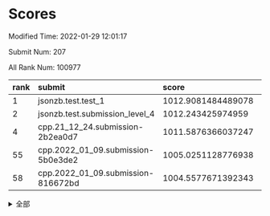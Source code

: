 # Scores

Modified Time: 2022-01-29 12:01:17

Submit Num: 207

All Rank Num: 100977

| rank |               submit               |       score        |       sigma        | pk_num |
| :--- | :--------------------------------- | :----------------- | :----------------- | :----- |
| 1    | jsonzb.test.test_1                 | 1012.9081484489078 | 0.7869647537635452 | 1949   |
| 2    | jsonzb.test.submission_level_4     | 1012.243425974959  | 0.8038180434368344 | 1953   |
| 4    | cpp.21_12_24.submission-2b2ea0d7   | 1011.5876366037247 | 0.7768845599553669 | 1945   |
| 55   | cpp.2022_01_09.submission-5b0e3de2 | 1005.0251128776938 | 0.7106830030155014 | 1953   |
| 58   | cpp.2022_01_09.submission-816672bd | 1004.5577671392343 | 0.7192490722739582 | 1951   |


<details>
<summary>全部</summary>

| rank |                 submit                 |       score        |       sigma        | pk_num |
| :--- | :------------------------------------- | :----------------- | :----------------- | :----- |
| 1    | jsonzb.test.test_1                     | 1012.9081484489078 | 0.7869647537635452 | 1949   |
| 2    | jsonzb.test.submission_level_4         | 1012.243425974959  | 0.8038180434368344 | 1953   |
| 3    | gobigger.level_3.submission_level_3_24 | 1011.747806668582  | 0.7721934471042918 | 1950   |
| 4    | cpp.21_12_24.submission-2b2ea0d7       | 1011.5876366037247 | 0.7768845599553669 | 1945   |
| 5    | gobigger.level_3.submission_level_3_2  | 1011.3002011954743 | 0.7700718055734044 | 1950   |
| 6    | gobigger.level_3.submission_level_3_34 | 1011.1615552880143 | 0.7502636096852479 | 1947   |
| 7    | gobigger.level_3.submission_level_3_18 | 1011.0365678998432 | 0.7639556545215237 | 1952   |
| 8    | gobigger.level_3.submission_level_3_49 | 1010.9663167300256 | 0.7633079047967015 | 1953   |
| 9    | gobigger.level_3.submission_level_3_19 | 1010.9460006101458 | 0.7644057017295776 | 1954   |
| 10   | gobigger.level_3.submission_level_3_6  | 1010.6628039445908 | 0.7667623992632392 | 1952   |
| 11   | gobigger.level_3.submission_level_3_0  | 1010.635932291495  | 0.7662171209455233 | 1953   |
| 12   | gobigger.level_3.submission_level_3_32 | 1010.6172681713325 | 0.7645146698184041 | 1953   |
| 13   | gobigger.level_3.submission_level_3_40 | 1010.4839861484915 | 0.7783543671791852 | 1950   |
| 14   | gobigger.level_3.submission_level_3_45 | 1010.4704620930528 | 0.7787745300886384 | 1946   |
| 15   | gobigger.level_3.submission_level_3_41 | 1010.3269075348328 | 0.749419260745495  | 1955   |
| 16   | gobigger.level_3.submission_level_3_12 | 1010.2810523313623 | 0.7504871528664032 | 1949   |
| 17   | gobigger.level_3.submission_level_3_42 | 1010.1540927085728 | 0.7645042973637834 | 1954   |
| 18   | gobigger.level_3.submission_level_3_44 | 1010.1325840549404 | 0.7524186409547433 | 1954   |
| 19   | gobigger.level_3.submission_level_3_9  | 1010.1114749197131 | 0.7462815176093623 | 1949   |
| 20   | gobigger.level_3.submission_level_3_28 | 1010.0636210781498 | 0.7370548116724939 | 1950   |
| 21   | gobigger.level_3.submission_level_3_23 | 1010.0112384445782 | 0.779276567328709  | 1959   |
| 22   | gobigger.level_3.submission_level_3_37 | 1009.981120362054  | 0.7523409122307183 | 1947   |
| 23   | gobigger.level_3.submission_level_3_33 | 1009.9391650080642 | 0.7696916474009395 | 1955   |
| 24   | gobigger.level_3.submission_level_3_46 | 1009.8717979065308 | 0.786586712506864  | 1952   |
| 25   | gobigger.level_3.submission_level_3_13 | 1009.8663298964736 | 0.7527741882712125 | 1952   |
| 26   | gobigger.level_3.submission_level_3_39 | 1009.8536303713719 | 0.7520997637430185 | 1950   |
| 27   | gobigger.level_3.submission_level_3_17 | 1009.849627957056  | 0.7668869887122447 | 1953   |
| 28   | gobigger.level_3.submission_level_3_4  | 1009.8473314825663 | 0.7502880600386119 | 1951   |
| 29   | gobigger.level_3.submission_level_3_10 | 1009.7638100918341 | 0.7559962339824372 | 1952   |
| 30   | gobigger.level_3.submission_level_3_1  | 1009.7633921015887 | 0.7701492857172959 | 1948   |
| 31   | gobigger.level_3.submission_level_3_14 | 1009.7590941628386 | 0.7454981073596954 | 1949   |
| 32   | gobigger.level_3.submission_level_3_7  | 1009.7580088195002 | 0.7677744689474508 | 1953   |
| 33   | gobigger.level_3.submission_level_3_48 | 1009.5684229313905 | 0.7397244277582758 | 1954   |
| 34   | gobigger.level_3.submission_level_3_38 | 1009.4899958594011 | 0.7726615635526124 | 1948   |
| 35   | gobigger.level_3.submission_level_3_5  | 1009.4814711192487 | 0.7397608541790953 | 1954   |
| 36   | gobigger.level_3.submission_level_3_20 | 1009.4555272633476 | 0.7603138634014368 | 1948   |
| 37   | gobigger.level_3.submission_level_3_29 | 1009.4530241296804 | 0.7443763383631901 | 1950   |
| 38   | gobigger.level_3.submission_level_3_26 | 1009.4503789948774 | 0.7652010205133702 | 1947   |
| 39   | gobigger.level_3.submission_level_3_15 | 1009.4082235887533 | 0.7549949408129465 | 1952   |
| 40   | gobigger.level_3.submission_level_3_8  | 1009.4050730547118 | 0.7636908254251118 | 1951   |
| 41   | gobigger.level_3.submission_level_3_35 | 1009.3807306885137 | 0.7425684635660015 | 1950   |
| 42   | gobigger.level_3.submission_level_3_30 | 1009.3534968269882 | 0.7666771830414975 | 1949   |
| 43   | gobigger.level_3.submission_level_3_43 | 1009.3198226502177 | 0.7457243483565679 | 1951   |
| 44   | gobigger.level_3.submission_level_3_31 | 1009.1954157685136 | 0.7552870093036151 | 1957   |
| 45   | gobigger.level_3.submission_level_3_11 | 1009.087770478081  | 0.7382312966876213 | 1957   |
| 46   | gobigger.level_3.submission_level_3_3  | 1009.0752470377267 | 0.7481536487564727 | 1948   |
| 47   | gobigger.level_3.submission_level_3_22 | 1009.0049571114281 | 0.7443349026744899 | 1958   |
| 48   | gobigger.level_3.submission_level_3_25 | 1009.0007502453955 | 0.7599336669082396 | 1953   |
| 49   | gobigger.level_3.submission_level_3_47 | 1008.8751721432462 | 0.7409291523433562 | 1948   |
| 50   | gobigger.level_3.submission_level_3_16 | 1008.8611880968314 | 0.7447566791049791 | 1952   |
| 51   | gobigger.level_3.submission_level_3_27 | 1008.50810684716   | 0.7435341585020795 | 1951   |
| 52   | gobigger.level_3.submission_level_3_21 | 1008.3570443816167 | 0.7631237300729905 | 1950   |
| 53   | gobigger.level_3.submission_level_3_36 | 1008.2966190923925 | 0.7419188602924008 | 1948   |
| 54   | gobigger.level_1.submission_level_1_5  | 1005.1753548070783 | 0.7238980235878464 | 1953   |
| 55   | cpp.2022_01_09.submission-5b0e3de2     | 1005.0251128776938 | 0.7106830030155014 | 1953   |
| 56   | gobigger.level_1.submission_level_1_33 | 1004.9653962846514 | 0.7243459806125584 | 1944   |
| 57   | gobigger.level_1.submission_level_1_27 | 1004.6007370260724 | 0.7209358212761574 | 1953   |
| 58   | cpp.2022_01_09.submission-816672bd     | 1004.5577671392343 | 0.7192490722739582 | 1951   |
| 59   | gobigger.level_1.submission_level_1_36 | 1004.5365100383832 | 0.7309444308730685 | 1956   |
| 60   | gobigger.level_1.submission_level_1_6  | 1004.2303864928213 | 0.7135459672556935 | 1952   |
| 61   | gobigger.level_1.submission_level_1_44 | 1004.2187982406768 | 0.7121947493444195 | 1948   |
| 62   | gobigger.level_1.submission_level_1_19 | 1004.1656801599515 | 0.7102192495253268 | 1951   |
| 63   | gobigger.level_1.submission_level_1_15 | 1004.1198068979139 | 0.713269955499898  | 1952   |
| 64   | gobigger.level_1.submission_level_1_11 | 1004.0253338440708 | 0.7189424136485724 | 1948   |
| 65   | gobigger.level_1.submission_level_1_43 | 1004.0158848583649 | 0.7115467694611426 | 1953   |
| 66   | gobigger.level_1.submission_level_1_46 | 1004.0158693146273 | 0.7102228036048372 | 1948   |
| 67   | gobigger.level_1.submission_level_1_2  | 1004.0111679834599 | 0.7266275461540977 | 1956   |
| 68   | gobigger.level_1.submission_level_1_0  | 1004.0030920215177 | 0.713666754070395  | 1953   |
| 69   | gobigger.level_1.submission_level_1_12 | 1003.8882134697999 | 0.713037142384735  | 1952   |
| 70   | gobigger.level_1.submission_level_1_24 | 1003.8321446730496 | 0.7197555753167292 | 1954   |
| 71   | gobigger.level_1.submission_level_1_48 | 1003.7945733944523 | 0.7266590549771361 | 1953   |
| 72   | gobigger.level_1.submission_level_1_21 | 1003.7702497231908 | 0.7348137568403652 | 1955   |
| 73   | gobigger.level_1.submission_level_1_18 | 1003.5990096044429 | 0.7044002561163661 | 1950   |
| 74   | gobigger.level_1.submission_level_1_25 | 1003.4958677599797 | 0.7113726171360822 | 1947   |
| 75   | gobigger.level_1.submission_level_1_35 | 1003.4137899051154 | 0.7070115502747663 | 1953   |
| 76   | gobigger.level_1.submission_level_1_9  | 1003.3265989731307 | 0.7124873926323531 | 1950   |
| 77   | gobigger.level_1.submission_level_1_13 | 1003.2899958721947 | 0.7099895157472063 | 1950   |
| 78   | gobigger.level_1.submission_level_1_20 | 1003.2480089244291 | 0.7207867512322051 | 1951   |
| 79   | gobigger.level_1.submission_level_1_22 | 1003.176252350028  | 0.7205375515450465 | 1955   |
| 80   | gobigger.level_1.submission_level_1_30 | 1003.1184343073976 | 0.7235556294283868 | 1949   |
| 81   | gobigger.level_1.submission_level_1_26 | 1003.0936464371758 | 0.7110490281268631 | 1952   |
| 82   | gobigger.level_1.submission_level_1_40 | 1003.0716452463132 | 0.724769577560241  | 1953   |
| 83   | gobigger.level_1.submission_level_1_32 | 1003.0482994574021 | 0.7152674687324662 | 1947   |
| 84   | gobigger.level_1.submission_level_1_14 | 1003.0332399956939 | 0.7225156958595955 | 1958   |
| 85   | gobigger.level_1.submission_level_1_10 | 1003.0183170248641 | 0.7153370679348996 | 1951   |
| 86   | gobigger.level_1.submission_level_1_1  | 1002.877705371869  | 0.7015825298306717 | 1949   |
| 87   | gobigger.level_1.submission_level_1_34 | 1002.8695718436528 | 0.7012752253054941 | 1954   |
| 88   | gobigger.level_1.submission_level_1_29 | 1002.8358775189978 | 0.7181356212797051 | 1951   |
| 89   | gobigger.level_1.submission_level_1_4  | 1002.806739573857  | 0.714537391555806  | 1955   |
| 90   | gobigger.level_1.submission_level_1_7  | 1002.8061541838073 | 0.705171482000743  | 1946   |
| 91   | gobigger.level_1.submission_level_1_16 | 1002.7692442502919 | 0.7121457629323255 | 1956   |
| 92   | gobigger.level_1.submission_level_1_39 | 1002.7410717141697 | 0.710086891178837  | 1950   |
| 93   | gobigger.level_1.submission_level_1_17 | 1002.7140014799157 | 0.7118910005931303 | 1951   |
| 94   | gobigger.level_1.submission_level_1_8  | 1002.6819054255875 | 0.7114189851149743 | 1952   |
| 95   | gobigger.level_1.submission_level_1_49 | 1002.6748290090757 | 0.7193626062401288 | 1954   |
| 96   | gobigger.level_1.submission_level_1_47 | 1002.5966409951836 | 0.7124259920580173 | 1951   |
| 97   | gobigger.level_1.submission_level_1_42 | 1002.5424909663614 | 0.7056381239632291 | 1952   |
| 98   | gobigger.level_1.submission_level_1_28 | 1002.5385036935971 | 0.7116458462519965 | 1955   |
| 99   | gobigger.level_1.submission_level_1_38 | 1002.4771258883782 | 0.7078662543731691 | 1948   |
| 100  | gobigger.level_1.submission_level_1_3  | 1002.3442349519672 | 0.709598848377775  | 1949   |
| 101  | gobigger.level_1.submission_level_1_37 | 1002.3036885469359 | 0.7141654041310841 | 1954   |
| 102  | gobigger.level_1.submission_level_1_23 | 1002.2067651306976 | 0.7020877945358878 | 1950   |
| 103  | gobigger.level_1.submission_level_1_45 | 1002.1080711592814 | 0.7101157439061959 | 1949   |
| 104  | gobigger.level_1.submission_level_1_41 | 1002.0314198620632 | 0.7191922803366275 | 1949   |
| 105  | gobigger.level_1.submission_level_1_31 | 1000.9033461046675 | 0.7117860846154843 | 1948   |
| 106  | gobigger.random.submission_random_31   | 997.4949029069915  | 0.7009043610100553 | 1956   |
| 107  | gobigger.random.submission_random_45   | 997.2327879365067  | 0.7010842229188722 | 1953   |
| 108  | gobigger.random.submission_random_15   | 997.2171964991655  | 0.7190069327025169 | 1952   |
| 109  | gobigger.random.submission_random_40   | 997.160322790431   | 0.7088367759665364 | 1953   |
| 110  | gobigger.random.submission_random_35   | 997.1459404657616  | 0.7096394006417946 | 1949   |
| 111  | gobigger.random.submission_random_37   | 996.93983080988    | 0.7120238486585967 | 1952   |
| 112  | gobigger.random.submission_random_22   | 996.9321674930405  | 0.7023685562722424 | 1953   |
| 113  | gobigger.random.submission_random_38   | 996.8540454535333  | 0.7045860917153401 | 1950   |
| 114  | gobigger.random.submission_random_10   | 996.84053850471    | 0.7126558627590941 | 1955   |
| 115  | gobigger.random.submission_random_11   | 996.7608400946114  | 0.700813688467994  | 1954   |
| 116  | gobigger.random.submission_random_18   | 996.7167024223025  | 0.707212498151942  | 1946   |
| 117  | gobigger.random.submission_random_16   | 996.6215781943846  | 0.7170181569072098 | 1953   |
| 118  | gobigger.random.submission_random_39   | 996.5831952935829  | 0.7065887777410831 | 1951   |
| 119  | gobigger.random.submission_random_29   | 996.4514178494959  | 0.727085412831506  | 1954   |
| 120  | gobigger.random.submission_random_6    | 996.4494972316431  | 0.7163444883661687 | 1950   |
| 121  | gobigger.random.submission_random_0    | 996.3911171117777  | 0.7170713807216321 | 1954   |
| 122  | gobigger.random.submission_random_47   | 996.1914745853303  | 0.7146415639951064 | 1948   |
| 123  | gobigger.random.submission_random_49   | 996.1844041623638  | 0.699222115926489  | 1957   |
| 124  | gobigger.random.submission_random_33   | 996.1603884631794  | 0.7130253643004757 | 1951   |
| 125  | gobigger.random.submission_random_36   | 996.0984976764597  | 0.7165249992444046 | 1952   |
| 126  | gobigger.random.submission_random_19   | 996.0543924890375  | 0.7077747371227284 | 1951   |
| 127  | gobigger.random.submission_random_7    | 996.0454211843484  | 0.7222072089693574 | 1949   |
| 128  | gobigger.random.submission_random_8    | 996.0058665545276  | 0.7087144408918461 | 1947   |
| 129  | gobigger.random.submission_random_44   | 995.9966399568176  | 0.7138902681072223 | 1954   |
| 130  | gobigger.random.submission_random_48   | 995.9815966344916  | 0.6971129755850727 | 1953   |
| 131  | gobigger.random.submission_random_34   | 995.9383908297683  | 0.6964141508472134 | 1951   |
| 132  | gobigger.random.submission_random_42   | 995.881455804856   | 0.7259530042186415 | 1948   |
| 133  | gobigger.random.submission_random_9    | 995.8379905145448  | 0.7079442322763467 | 1951   |
| 134  | gobigger.random.submission_random_14   | 995.8159374636169  | 0.7029216207629595 | 1951   |
| 135  | gobigger.random.submission_random_17   | 995.7863738622697  | 0.711874110248343  | 1948   |
| 136  | gobigger.random.submission_random_30   | 995.7402831839134  | 0.7218182652748328 | 1951   |
| 137  | gobigger.random.submission_random_2    | 995.708805824145   | 0.7096368906183907 | 1950   |
| 138  | gobigger.random.submission_random_41   | 995.6831627289667  | 0.7226399616472364 | 1950   |
| 139  | gobigger.random.submission_random_4    | 995.6652597225766  | 0.7137995591868758 | 1951   |
| 140  | gobigger.random.submission_random_46   | 995.6617190973033  | 0.7159523993849655 | 1950   |
| 141  | gobigger.random.submission_random_23   | 995.6419915473255  | 0.7130152749475541 | 1952   |
| 142  | gobigger.random.submission_random_12   | 995.57097493204    | 0.7236386583992892 | 1955   |
| 143  | gobigger.random.submission_random_43   | 995.5651905205594  | 0.7144785436265204 | 1952   |
| 144  | gobigger.random.submission_random_21   | 995.4636930951232  | 0.7137330806387664 | 1951   |
| 145  | gobigger.random.submission_random_3    | 995.3661466399051  | 0.7037431734623043 | 1951   |
| 146  | gobigger.random.submission_random_24   | 995.3652466780619  | 0.720301421091654  | 1950   |
| 147  | gobigger.random.submission_random_26   | 995.318886282774   | 0.7169880944981284 | 1948   |
| 148  | gobigger.random.submission_random_28   | 995.3070112080452  | 0.708696592166555  | 1951   |
| 149  | gobigger.random.submission_random_20   | 995.2783764769679  | 0.7120794839570722 | 1947   |
| 150  | gobigger.random.submission_random_27   | 995.2555471594833  | 0.7142384994088292 | 1952   |
| 151  | gobigger.random.submission_random_32   | 994.9910381981781  | 0.730337807202924  | 1955   |
| 152  | gobigger.random.submission_random_25   | 994.8459444662728  | 0.7104970315967488 | 1947   |
| 153  | gobigger.random.submission_random_5    | 994.7941516184452  | 0.7026209977451272 | 1950   |
| 154  | gobigger.random.submission_random_13   | 994.6313726940353  | 0.7275124031233731 | 1949   |
| 155  | gobigger.level_2.submission_level_2_19 | 994.2171563293713  | 0.7227294523003966 | 1956   |
| 156  | gobigger.random.submission_random_1    | 994.1456841763325  | 0.708220483314468  | 1950   |
| 157  | gobigger.level_2.submission_level_2_12 | 993.9241570908705  | 0.7572507891436637 | 1954   |
| 158  | gobigger.level_2.submission_level_2_46 | 993.8898576202884  | 0.718565862039865  | 1952   |
| 159  | gobigger.level_2.submission_level_2_36 | 993.4588173183756  | 0.7355910163559152 | 1949   |
| 160  | gobigger.level_2.submission_level_2_3  | 993.4321123460913  | 0.7294698356809428 | 1947   |
| 161  | gobigger.level_2.submission_level_2_17 | 993.409181786366   | 0.7327223573962812 | 1950   |
| 162  | gobigger.level_2.submission_level_2_33 | 993.2188869588132  | 0.7509598940601745 | 1956   |
| 163  | gobigger.level_2.submission_level_2_27 | 993.1565651300908  | 0.7403898133966883 | 1951   |
| 164  | gobigger.level_2.submission_level_2_42 | 993.1277060758076  | 0.7509439641957781 | 1951   |
| 165  | gobigger.level_2.submission_level_2_4  | 992.8061882500649  | 0.7583622351620923 | 1947   |
| 166  | gobigger.level_2.submission_level_2_30 | 992.7370643187144  | 0.7535128934284945 | 1957   |
| 167  | gobigger.level_2.submission_level_2_40 | 992.735442634709   | 0.7404062109062107 | 1947   |
| 168  | gobigger.level_2.submission_level_2_8  | 992.7330982690542  | 0.7581272842198987 | 1949   |
| 169  | gobigger.level_2.submission_level_2_25 | 992.7130720285827  | 0.7399279502426643 | 1950   |
| 170  | gobigger.level_2.submission_level_2_1  | 992.5224241940556  | 0.7386322240557267 | 1954   |
| 171  | gobigger.level_2.submission_level_2_41 | 992.487691860906   | 0.7364693782841705 | 1954   |
| 172  | gobigger.level_2.submission_level_2_39 | 992.4287637325755  | 0.7389425245021023 | 1952   |
| 173  | gobigger.level_2.submission_level_2_15 | 992.421610001356   | 0.7423682791398384 | 1948   |
| 174  | gobigger.level_2.submission_level_2_37 | 992.3833353879819  | 0.7251210026248461 | 1953   |
| 175  | gobigger.level_2.submission_level_2_5  | 992.3200425584882  | 0.7642043514461897 | 1953   |
| 176  | gobigger.level_2.submission_level_2_0  | 992.3155797498749  | 0.7387451931582575 | 1951   |
| 177  | gobigger.level_2.submission_level_2_6  | 992.2222260092674  | 0.7495827590463023 | 1952   |
| 178  | gobigger.level_2.submission_level_2_14 | 992.2172087016395  | 0.7490169962219007 | 1949   |
| 179  | gobigger.level_2.submission_level_2_48 | 992.1822529820593  | 0.7418051785618708 | 1950   |
| 180  | gobigger.level_2.submission_level_2_21 | 992.175645317788   | 0.7594060482052714 | 1951   |
| 181  | gobigger.level_2.submission_level_2_11 | 992.1747872682962  | 0.7538434627626542 | 1949   |
| 182  | gobigger.level_2.submission_level_2_28 | 992.1650038658123  | 0.7506239348410998 | 1952   |
| 183  | gobigger.level_2.submission_level_2_24 | 992.0517258589116  | 0.7485772463644181 | 1946   |
| 184  | gobigger.level_2.submission_level_2_16 | 992.0261023158679  | 0.7490845102043568 | 1951   |
| 185  | gobigger.level_2.submission_level_2_31 | 991.9239236298919  | 0.7278212347896433 | 1951   |
| 186  | gobigger.level_2.submission_level_2_29 | 991.740119388393   | 0.755959762584912  | 1954   |
| 187  | gobigger.level_2.submission_level_2_35 | 991.6698561451492  | 0.749451907008639  | 1952   |
| 188  | gobigger.level_2.submission_level_2_23 | 991.646991042326   | 0.7387036524021066 | 1949   |
| 189  | gobigger.level_2.submission_level_2_9  | 991.6362163226006  | 0.7437769225436917 | 1947   |
| 190  | gobigger.level_2.submission_level_2_10 | 991.6282665289446  | 0.7518537982093353 | 1951   |
| 191  | gobigger.level_2.submission_level_2_13 | 991.6080724261109  | 0.7344768269010532 | 1952   |
| 192  | gobigger.level_2.submission_level_2_18 | 991.4292880609767  | 0.7448114203521007 | 1949   |
| 193  | gobigger.level_2.submission_level_2_26 | 991.4050801560892  | 0.7464992007704142 | 1955   |
| 194  | gobigger.level_2.submission_level_2_47 | 991.1520025563574  | 0.7409900406565016 | 1951   |
| 195  | gobigger.level_2.submission_level_2_20 | 991.1466016543097  | 0.7554014727948641 | 1948   |
| 196  | gobigger.level_2.submission_level_2_32 | 990.953989200183   | 0.75439790701834   | 1951   |
| 197  | gobigger.level_2.submission_level_2_7  | 990.6489974589425  | 0.7492974237940868 | 1956   |
| 198  | gobigger.level_2.submission_level_2_38 | 990.610323535897   | 0.7665185552788154 | 1951   |
| 199  | gobigger.level_2.submission_level_2_45 | 990.5581777982815  | 0.7519071066958021 | 1953   |
| 200  | gobigger.level_2.submission_level_2_44 | 990.4553930845715  | 0.747978692516533  | 1949   |
| 201  | gobigger.level_2.submission_level_2_43 | 990.3487785862129  | 0.7785358603893345 | 1946   |
| 202  | gobigger.level_2.submission_level_2_49 | 990.3150408230109  | 0.7675668612120711 | 1956   |
| 203  | gobigger.level_2.submission_level_2_2  | 990.2717572397928  | 0.7522744064900492 | 1956   |
| 204  | gobigger.level_2.submission_level_2_22 | 990.1398381925005  | 0.7578406461277927 | 1950   |
| 205  | gobigger.level_2.submission_level_2_34 | 989.7683995628101  | 0.7997672541709929 | 1954   |
| 206  | gobigger.none.submission_none_1        | 977.5186389605365  | 1.3200881194392164 | 1954   |
| 207  | gobigger.none.submission_none_0        | 975.450046284934   | 1.506379947454196  | 1948   |

</details>
